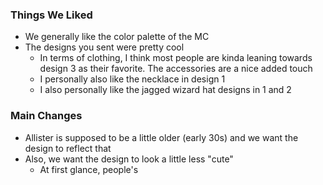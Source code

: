 ### Things We Liked

- We generally like the color palette of the MC
- The designs you sent were pretty cool
	- In terms of clothing, I think most people are kinda leaning towards design 3 as their favorite. The accessories are a nice added touch
	- I personally also like the necklace in design 1
	- I also personally like the jagged wizard hat designs in 1 and 2

### Main Changes

- Allister is supposed to be a little older (early 30s) and we want the design to reflect that
- Also, we want the design to look a little less "cute"
	- At first glance, people's 
